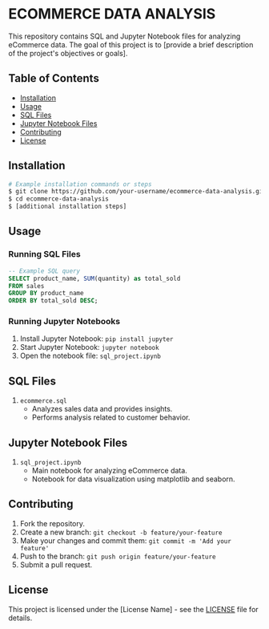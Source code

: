 

# ECOMMERCE DATA ANALYSIS

This repository contains SQL and Jupyter Notebook files for analyzing eCommerce data. The goal of this project is to [provide a brief description of the project's objectives or goals].

## Table of Contents

- [Installation](#installation)
- [Usage](#usage)
- [SQL Files](#sql-files)
- [Jupyter Notebook Files](#jupyter-notebook-files)
- [Contributing](#contributing)
- [License](#license)

## Installation

```bash
# Example installation commands or steps
$ git clone https://github.com/your-username/ecommerce-data-analysis.git
$ cd ecommerce-data-analysis
$ [additional installation steps]
```

## Usage

### Running SQL Files

```sql
-- Example SQL query
SELECT product_name, SUM(quantity) as total_sold
FROM sales
GROUP BY product_name
ORDER BY total_sold DESC;
```

### Running Jupyter Notebooks

1. Install Jupyter Notebook: `pip install jupyter`
2. Start Jupyter Notebook: `jupyter notebook`
3. Open the notebook file: `sql_project.ipynb`

## SQL Files


1. `ecommerce.sql`
   - Analyzes sales data and provides insights.
   - Performs analysis related to customer behavior.

## Jupyter Notebook Files


1. `sql_project.ipynb`
   - Main notebook for analyzing eCommerce data.
   - Notebook for data visualization using matplotlib and seaborn.

## Contributing


1. Fork the repository.
2. Create a new branch: `git checkout -b feature/your-feature`
3. Make your changes and commit them: `git commit -m 'Add your feature'`
4. Push to the branch: `git push origin feature/your-feature`
5. Submit a pull request.

## License


This project is licensed under the [License Name] - see the [LICENSE](LICENSE) file for details.
